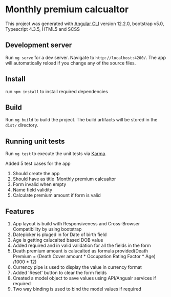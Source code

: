 # Monthly premium calcualtor

This project was generated with [Angular CLI](https://github.com/angular/angular-cli) version 12.2.0, bootstrap v5.0, Typescript 4.3.5, HTML5 and SCSS 

## Development server

Run `ng serve` for a dev server. Navigate to `http://localhost:4200/`. The app will automatically reload if you change any of the source files.

## Install
 run `npm install` to install required dependencies

## Build

Run `ng build` to build the project. The build artifacts will be stored in the `dist/` directory.

## Running unit tests

Run `ng test` to execute the unit tests via [Karma](https://karma-runner.github.io).

Added 5  test cases for the app
1. Should create the app
2. Should have as title 'Monthly premium calcualtor
3. Form invalid when empty
4. Name field validity
5. Calculate premium amount if form is valid

## Features

1. App layout is build with Responsiveness and Cross-Browser Compatibility by using bootstrap
2. Datepicker is pluged in for Date of birth field
3. Age is getting calucalted based DOB value
4. Added required and in valid validation for all the fields in the form
5. Death premium amount is calucalted as formula provided(Death Premium = (Death Cover amount * Occupation Rating Factor * Age) /1000 * 12)
6. Currency pipe is used to display the value in currency format
7. Added 'Reset' button to clear the form fields
9. Created a model object to save values using API/Angualr services if required
8. Two way binding is used to bind the model values if required



